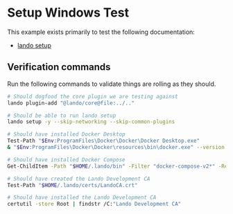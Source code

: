 # Setup Windows Test

This example exists primarily to test the following documentation:

* [lando setup](https://docs.lando.dev/cli/setup.html)

## Verification commands

Run the following commands to validate things are rolling as they should.

```bash
# Should dogfood the core plugin we are testing against
lando plugin-add "@lando/core@file:../.."

# Should be able to run lando setup
lando setup -y --skip-networking --skip-common-plugins

# Should have installed Docker Desktop
Test-Path "$Env:ProgramFiles\Docker\Docker\Docker Desktop.exe"
& "$Env:ProgramFiles\Docker\Docker\resources\bin\docker.exe" --version

# Should have installed Docker Compose
Get-ChildItem -Path "$HOME/.lando/bin" -Filter "docker-compose-v2*" -Recurse | ForEach-Object { & $_.FullName version }

# Should have created the Lando Development CA
Test-Path "$HOME/.lando/certs/LandoCA.crt"

# Should have installed the Lando Development CA
certutil -store Root | findstr /C:"Lando Development CA"
```
